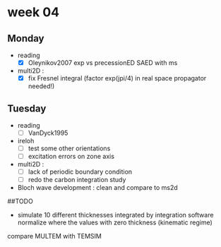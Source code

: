 # week 04
## Monday
- reading
    - [x] Oleynikov2007 exp vs precessionED SAED with ms
- multi2D :
    - [x] fix Fresnel integral (factor exp(jpi/4) in real space propagator needed!)

## Tuesday
- reading
    - [ ] VanDyck1995
- ireloh  
    - [ ] test some other orientations
    - [ ] excitation errors on zone axis
- multi2D :
    - [ ] lack of periodic boundary condition
    - [ ] redo the carbon integration study
- Bloch wave development : clean and compare to ms2d

##TODO

- simulate 10 different thicknesses integrated by integration software
normalize where the values with zero thickness (kinematic regime)


compare MULTEM with TEMSIM 
